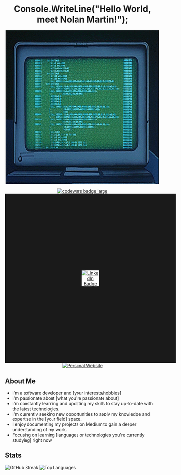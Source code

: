 <div id="header" align="center">
  <h1>Console.WriteLine("Hello World, meet Nolan Martin!");</h1>
  <p><img src ="https://github.com/NolanMartinSDTC/NolanMartinSDTC/blob/main/43KV.gif" align="center" width=500px height=500px></p>
</div>
<div id="badges" align="center">
  <a target="_blank" href="https://www.codewars.com/r/C6HkBg"><img src="https://www.codewars.com/users/NolanMartinSDTC/badges/large" alt="codewars badge large" />
  </a>
</div>

<div id="badges" align="center">
  <a href="https://www.linkedin.com/in/nolan-martin-profile/">
    <img border=250px src="https://img.shields.io/badge/LinkedIn-blue?style=for-the-badge&logo=linkedin&logoColor=white" alt="LinkedIn Badge"/>
  </a>
</div>
<div id="badges" align="center">
  <a href="[link to personal website]" align="right">
    <img src="personal website link" alt="Personal Website"/>
  </a>
</div>
<div id="bio">
  <h2>About Me</h2>
  <ul>
    <li>I'm a software developer and [your interests/hobbies]</li>
    <li>I'm passionate about [what you're passionate about]</li>
    <li>I'm constantly learning and updating my skills to stay up-to-date with the latest technologies.</li>    <li>I'm currently seeking new opportunities to apply my knowledge and expertise in the [your field] space.</li>
    <li>I enjoy documenting my projects on Medium to gain a deeper understanding of my work.</li>
    <li>Focusing on learning [languages or technologies you're currently studying] right now.</li>
  </ul>
</div>
<div id="stats">
  <h2>Stats</h2>
  <img src="https://streak-stats.demolab.com?user=[your username]&theme=transparent&fire=EB5454" alt="GitHub Streak"/>
  <img src="https://github-readme-stats.vercel.app/api/top-langs/?username=[your username]&layout=compact&theme=vision-friendly-dark" alt="Top Languages"/>
</div>
